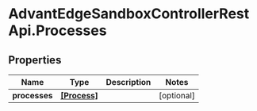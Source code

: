 # AdvantEdgeSandboxControllerRestApi.Processes

## Properties
Name | Type | Description | Notes
------------ | ------------- | ------------- | -------------
**processes** | [**[Process]**](Process.md) |  | [optional] 


